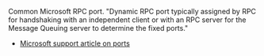 Common Microsoft RPC port. "Dynamic RPC port typically assigned by RPC for handshaking with an independent client or with an RPC server for the Message Queuing server to determine the fixed ports."

* [Microsoft support article on ports](http://support.microsoft.com/kb/178517)
